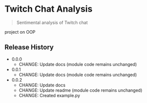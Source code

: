 # Twitch Chat Analysis

> Sentimental analysis of Twitch chat

project on OOP
## Release History

* 0.0.0
    * CHANGE: Update docs (module code remains unchanged)
* 0.0.1
    * CHANGE: Update docs (module code remains unchanged)
* 0.0.2
    * CHANGE: Update docs
    * CHANGE: Update readme (module code remains unchanged)
    * CHANGE: Created example.py
